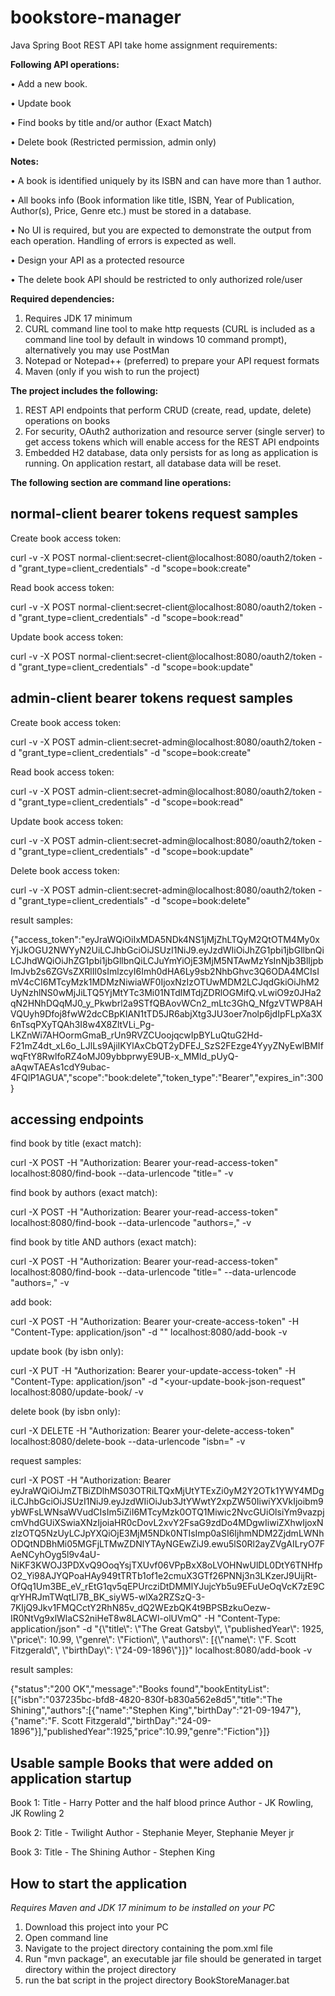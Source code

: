 # bookstore-manager
Java Spring Boot REST API take home assignment requirements:

**Following API operations:**

•	Add a new book. 

•	Update book

•	Find books by title and/or author (Exact Match) 

•	Delete book (Restricted permission, admin only)

**Notes:**

•	A book is identified uniquely by its ISBN and can have more than 1 author.

•	All books info (Book information like title, ISBN, Year of Publication, Author(s), Price, Genre etc.) must be stored in a database.

•	No UI is required, but you are expected to demonstrate the output from each operation. Handling of errors is expected as well.

•	Design your API as a protected resource

•	The delete book API should be restricted to only authorized role/user


**Required dependencies:**
1. Requires JDK 17 minimum
2. CURL command line tool to make http requests (CURL is included as a command line tool by default in windows 10 command prompt), alternatively you may use PostMan
3. Notepad or Notepad++ (preferred) to prepare your API request formats
4. Maven (only if you wish to run the project)

**The project includes the following:**
1. REST API endpoints that perform CRUD (create, read, update, delete) operations on books
2. For security, OAuth2 authorization and resource server (single server) to get access tokens which will enable access for the REST API endpoints
3. Embedded H2 database, data only persists for as long as application is running. On application restart, all database data will be reset.


**The following section are command line operations:**

normal-client bearer tokens request samples
-------------------------------------------
Create book access token:

curl -v -X POST normal-client:secret-client@localhost:8080/oauth2/token -d "grant_type=client_credentials" -d "scope=book:create"

Read book access token:

curl -v -X POST normal-client:secret-client@localhost:8080/oauth2/token -d "grant_type=client_credentials" -d "scope=book:read"

Update book access token:

curl -v -X POST normal-client:secret-client@localhost:8080/oauth2/token -d "grant_type=client_credentials" -d "scope=book:update"


admin-client bearer tokens request samples
------------------------------------------
Create book access token:

curl -v -X POST admin-client:secret-admin@localhost:8080/oauth2/token -d "grant_type=client_credentials" -d "scope=book:create"

Read book access token:

curl -v -X POST admin-client:secret-admin@localhost:8080/oauth2/token -d "grant_type=client_credentials" -d "scope=book:read"

Update book access token:

curl -v -X POST admin-client:secret-admin@localhost:8080/oauth2/token -d "grant_type=client_credentials" -d "scope=book:update"

Delete book access token:

curl -v -X POST admin-client:secret-admin@localhost:8080/oauth2/token -d "grant_type=client_credentials" -d "scope=book:delete"

result samples:

{"access_token":"eyJraWQiOiIxMDA5NDk4NS1jMjZhLTQyM2QtOTM4My0xYjJkOGU2NWYyN2UiLCJhbGciOiJSUzI1NiJ9.eyJzdWIiOiJhZG1pbi1jbGllbnQiLCJhdWQiOiJhZG1pbi1jbGllbnQiLCJuYmYiOjE3MjM5NTAwMzYsInNjb3BlIjpbImJvb2s6ZGVsZXRlIl0sImlzcyI6Imh0dHA6Ly9sb2NhbGhvc3Q6ODA4MCIsImV4cCI6MTcyMzk1MDMzNiwiaWF0IjoxNzIzOTUwMDM2LCJqdGkiOiJhM2UyNzhlNS0wMjJiLTQ5YjMtYTc3Mi01NTdlMTdjZDRlOGMifQ.vLwiO9z0JHa2qN2HNhDQqMJ0_y_Pkwbrl2a9STfQBAovWCn2_mLtc3GhQ_NfgzVTWP8AHVQUyh9Dfoj8fwW2dcCBpKIAN1tTD5JR6abjXtg3JU3oer7nolp6jdIpFLpXa3X6nTsqPXyTQAh3I8w4X8ZltVLi_Pg-LKZnWi7AHOormGmaB_rUn9RVZCUoojqcwIpBYLuQtuG2Hd-F21mZ4dt_xL6o_LJlLs9AjiIKYlAxCbQT2yDFEJ_SzS2FEzge4YyyZNyEwlBMIfwqFtY8RwlfoRZ4oMJ09ybbprwyE9UB-x_MMld_pUyQ-aAqwTAEAs1cdY9ubac-4FQlP1AGUA","scope":"book:delete","token_type":"Bearer","expires_in":300}

accessing endpoints
-------------------
find book by title (exact match):

curl -X POST -H "Authorization: Bearer your-read-access-token" localhost:8080/find-book --data-urlencode "title=<your-title>" -v

find book by authors (exact match):

curl -X POST -H "Authorization: Bearer your-read-access-token" localhost:8080/find-book --data-urlencode "authors=<your-author1>,<yourauthor2>" -v

find book by title AND authors (exact match):

curl -X POST -H "Authorization: Bearer your-read-access-token" localhost:8080/find-book --data-urlencode "title=<your-title>" --data-urlencode "authors=<your-author1>,<yourauthor2>" -v

add book:

curl -X POST -H "Authorization: Bearer your-create-access-token" -H "Content-Type: application/json" -d "<your-create-book-json-request>" localhost:8080/add-book -v

update book (by isbn only):

curl -X PUT -H "Authorization: Bearer your-update-access-token" -H "Content-Type: application/json" -d "<your-update-book-json-request" localhost:8080/update-book/<your-isbn-to-be-updated> -v

delete book (by isbn only):

curl -X DELETE -H "Authorization: Bearer your-delete-access-token" localhost:8080/delete-book --data-urlencode "isbn=<your-isbn-to-be-deleted>" -v

request samples:

curl -X POST -H "Authorization: Bearer eyJraWQiOiJmZTBiZDlhMS03OTRiLTQxMjUtYTExZi0yM2Y2OTk1YWY4MDgiLCJhbGciOiJSUzI1NiJ9.eyJzdWIiOiJub3JtYWwtY2xpZW50IiwiYXVkIjoibm9ybWFsLWNsaWVudCIsIm5iZiI6MTcyMzk0OTQ1Miwic2NvcGUiOlsiYm9vazpjcmVhdGUiXSwiaXNzIjoiaHR0cDovL2xvY2FsaG9zdDo4MDgwIiwiZXhwIjoxNzIzOTQ5NzUyLCJpYXQiOjE3MjM5NDk0NTIsImp0aSI6IjhmNDM2ZjdmLWNhODQtNDBhMi05MGFjLTMwZDNlYTAyNGEwZiJ9.ewu5lS0Rl2ayZVgAILryO7FAeNCyhOyg5l9v4aU-NiKF3KWOJ3PDXvQ9OoqYsjTXUvf06VPpBxX8oLVOHNwUlDL0DtY6TNHfpO2_Yi98AJYQPoaHAy949tTRTb1of1e2cmuX3GTf26PNNj3n3LKzerJ9UijRt-OfQq1Um3BE_eV_rEtG1qv5qEPUrcziDtDMMlYJujcYb5u9EFuUeOqVcK7zE9CqrYHRJmTWqtLl7B_BK_siyW5-wlXa2RZSzQ-3-7KIjQ9Jkv1FMQCctY2RhN85v_dQ2WEzbQK4t9BPSBzkuOezw-IR0NtVg9xlWlaCS2niHeT8w8LACWl-olUVmQ" -H "Content-Type: application/json" -d "{\\"title\\": \\"The Great Gatsby\\", \\"publishedYear\\": 1925, \\"price\\": 10.99, \\"genre\\": \\"Fiction\\", \\"authors\\": [{\\"name\\": \\"F. Scott Fitzgerald\\", \\"birthDay\\": \\"24-09-1896\\"}]}" localhost:8080/add-book -v

result samples:

{"status":"200 OK","message":"Books found","bookEntityList":[{"isbn":"037235bc-bfd8-4820-830f-b830a562e8d5","title":"The Shining","authors":[{"name":"Stephen King","birthDay":"21-09-1947"},{"name":"F. Scott Fitzgerald","birthDay":"24-09-1896"}],"publishedYear":1925,"price":10.99,"genre":"Fiction"}]}

Usable sample Books that were added on application startup
----------------------------------------------------------
Book 1:
Title - Harry Potter and the half blood prince
Author - JK Rowling, JK Rowling 2

Book 2:
Title - Twilight
Author - Stephanie Meyer, Stephanie Meyer jr

Book 3:
Title - The Shining
Author - Stephen King

**How to start the application**
--------------------------------
*Requires Maven and JDK 17 minimum to be installed on your PC*
1. Download this project into your PC
1. Open command line
2. Navigate to the project directory containing the pom.xml file
3. Run "mvn package", an executable jar file should be generated in target directory within the project directory
4. run the bat script in the project directory BookStoreManager.bat

